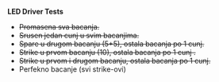 **LED Driver Tests**

 - ~~Promasena sva bacanja.~~
 - ~~Srusen jedan cunj u svim bacanjima.~~
 - ~~Spare u drugom bacanju (5+5), ostala bacanja po 1 cunj.~~
 - ~~Strike u prvom bacanju (10), ostala bacanja po 1 cunj .~~
 - ~~Strike u prvom i drugom bacanju, ostala bacanja po 1 cunj.~~
 - Perfekno bacanje (svi strike-ovi)


